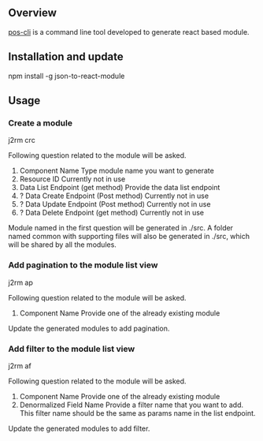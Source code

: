 ## Overview

[pos-cli](https://github.com/maheshrestha/react-json-to-html) is a command line tool developed to generate react based module.

## Installation and update

  npm install -g json-to-react-module

## Usage

### Create a module
  j2rm crc

  Following question related to the module will be asked.
  1. Component Name 
    Type module name you want to generate
  2. Resource ID
    Currently not in use
  3. Data List Endpoint (get method)
    Provide the data list endpoint
  4. ? Data Create Endpoint (Post method) 
    Currently not in use
  5. ? Data Update Endpoint (Post method) 
    Currently not in use
  6. ? Data Delete Endpoint (get method)
    Currently not in use
    
  Module named in the first question will be generated in ./src. A folder named common with supporting files will also be generated in ./src, which will be shared by all the modules.

### Add pagination to the module list view
  j2rm ap

  Following question related to the module will be asked.
  1. Component Name 
    Provide one of the already existing module

  Update the generated modules to add pagination.

### Add filter to the module list view
  j2rm af

  Following question related to the module will be asked.
  1. Component Name 
    Provide one of the already existing module
  2. Denormalized Field Name
    Provide a filter name that you want to add. This filter name should be the same as params name in the list endpoint.

  Update the generated modules to add filter.